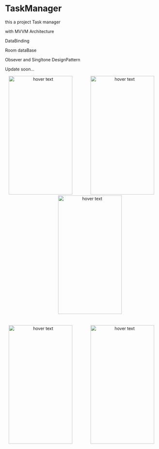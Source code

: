 # TaskManager
this a project Task manager


with MVVM Architecture


DataBinding


Room dataBase


Obsever and Singltone DesignPattern


Update soon...


<p align="center">
  <img src="https://s16.picofile.com/file/8423778150/Screenshot_20210203_151825.jpg" height="390" width="210" title="hover text">
  &nbsp&nbsp&nbsp&nbsp&nbsp&nbsp&nbsp&nbsp&nbsp&nbsp&nbsp&nbsp&nbsp
  <img src="https://s16.picofile.com/file/8423778168/Screenshot_20210203_152026.jpg" height="390" width="210" title="hover text">
&nbsp&nbsp&nbsp&nbsp&nbsp&nbsp&nbsp&nbsp&nbsp&nbsp&nbsp&nbsp&nbsp
  <img src="https://s16.picofile.com/file/8423778176/Screenshot_20210203_152039.jpg" height="390" width="210" title="hover text">
<br><br><br>
  <img src="https://s17.picofile.com/file/8423778218/Screenshot_20210203_152150.jpg" height="390" width="210"  title="hover text">
&nbsp&nbsp&nbsp&nbsp&nbsp&nbsp&nbsp&nbsp&nbsp&nbsp&nbsp&nbsp&nbsp
  <img src="https://s17.picofile.com/file/8423778226/Screenshot_20210203_152201.jpg" height="390" width="210" title="hover text">



</p>
